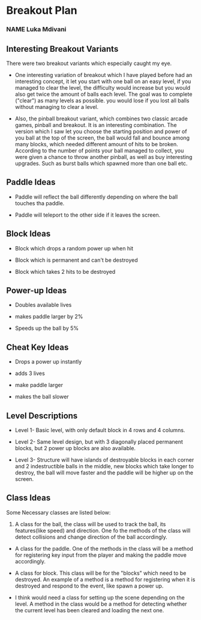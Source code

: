 # Breakout Plan
### NAME Luka Mdivani



## Interesting Breakout Variants
There were two breakout variants which especially caught my eye.

 * One interesting variation of breakout which I have played before had an interesting concept, it 
let you start with one ball on an easy level, if you managed to clear the level, the difficulty would
increase but you would also get twice the amount of balls each level. The goal was to complete ("clear")
as many levels as possible. you would lose if you lost all balls without managing to clear a level.

 * Also, the pinball breakout variant, which combines two classic arcade games, pinball and breakout. It is an interesting 
combination. The version which I saw let you choose the starting position and power of you ball at the top of the screen,
the ball would fall and bounce among many blocks, which needed different amount of hits to be broken. According to the number of points your ball managed to collect, you were given a chance to throw another pinball, as well as buy interesting upgrades. Such as burst balls which spawned more than one ball etc.


## Paddle Ideas

 * Paddle will reflect the ball differently depending on where the ball touches tha paddle.

 * Paddle will teleport to the other side if it leaves the screen.


## Block Ideas

 * Block which drops a random power up when hit

 * Block which is permanent and can't be destroyed

 * Block which takes 2 hits to be destroyed


## Power-up Ideas

 * Doubles available lives

 * makes paddle larger by 2%

 * Speeds up the ball by 5%


## Cheat Key Ideas

 * Drops a power up instantly

 * adds 3 lives

 * make paddle larger

 * makes the ball slower


## Level Descriptions

 * Level 1- Basic level, with only default block in 4 rows and 4 columns.

 * Level 2- Same level design, but with 3 diagonally placed permanent blocks, but 2 power up blocks are also available.

 * Level 3- Structure will have islands of destroyable blocks in each corner and 2 indestructible balls in the middle, new blocks which take longer to destroy, the ball will move faster and the paddle will be 
higher up on the screen.


## Class Ideas
Some Necessary classes are listed below:
 1. A class for the ball, the class will be used to track the ball, its features(like speed) and direction. One fo the 
 methods of the class will detect collisions and change direction of the ball accordingly.

 * A class for the paddle. One of the methods in the class will be a method for registering key input
from the player and making the paddle move accordingly.

 * A class for block. This class will be for the "blocks" which need to be destroyed. An example of a method is 
a method for registering when it is destroyed and respond to the event, like spawn a power up.

 * I think would need a class for setting up the scene depending on the level. A method in the class would be
a method for detecting whether the current level has been cleared and loading the next one.

